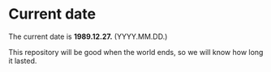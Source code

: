 # Current date

The current date is **1989.12.27.** (YYYY.MM.DD.)

This repository will be good when the world ends, so we will know how long it lasted.